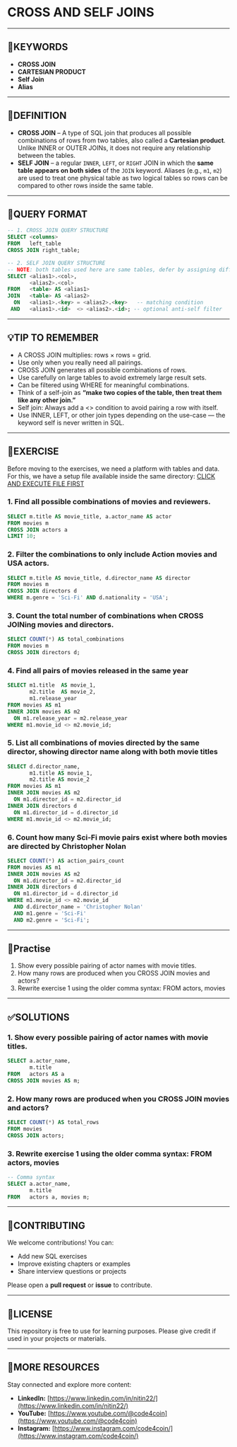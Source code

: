 # CROSS AND SELF JOINS
---
## 🔑KEYWORDS
- **CROSS JOIN**
- **CARTESIAN PRODUCT**
- **Self Join**
- **Alias**
---
## 📖DEFINITION
- **CROSS JOIN** – A type of SQL join that produces all possible combinations of rows from two tables, also called a **Cartesian product**. Unlike INNER or OUTER JOINs, it does not require any relationship between the tables.
- **SELF JOIN** – a regular `INNER`, `LEFT`, or `RIGHT` JOIN in which the **same table appears on both sides** of the `JOIN` keyword. Aliases (e.g., `m1`, `m2`) are used to treat one physical table as two logical tables so rows can be compared to other rows inside the same table.
---
## 🧱QUERY FORMAT
```sql
-- 1. CROSS JOIN QUERY STRUCTURE
SELECT <columns>
FROM   left_table
CROSS JOIN right_table;
```
```sql
-- 2. SELF JOIN QUERY STRUCTURE
-- NOTE: both tables used here are same tables, defer by assigning different aliases 
SELECT <alias1>.<col>,
       <alias2>.<col>
FROM   <table> AS <alias1> 
JOIN   <table> AS <alias2>
  ON   <alias1>.<key> = <alias2>.<key>   -- matching condition
 AND   <alias1>.<id>  <> <alias2>.<id>; -- optional anti-self filter
```
---
## 💡TIP TO REMEMBER
- A CROSS JOIN multiplies: rows × rows = grid.
- Use only when you really need all pairings.
- CROSS JOIN generates all possible combinations of rows.
- Use carefully on large tables to avoid extremely large result sets.
- Can be filtered using WHERE for meaningful combinations.
- Think of a self-join as **“make two copies of the table, then treat them like any other join.”**
- Self join: Always add a <> condition to avoid pairing a row with itself.
- Use INNER, LEFT, or other join types depending on the use-case — the keyword self is never written in SQL.

---
## 💪EXERCISE
Before moving to the exercises, we need a platform with tables and data.  
For this, we have a setup file available inside the same directory: [CLICK AND EXECUTE FILE FIRST](https://github.com/code4coin/001-SQL-Structured-Query-Language-/blob/main/001%20SQL%20FOR%20DATA%20ENGINEERS/002%20SAMPLE%20DATA/001%20MOVIE%20DATA.md)

### 1. Find all possible combinations of movies and reviewers.
```sql
SELECT m.title AS movie_title, a.actor_name AS actor
FROM movies m
CROSS JOIN actors a
LIMIT 10;
```
### 2. Filter the combinations to only include Action movies and USA actors.
```sql
SELECT m.title AS movie_title, d.director_name AS director
FROM movies m
CROSS JOIN directors d
WHERE m.genre = 'Sci-Fi' AND d.nationality = 'USA';
```
### 3. Count the total number of combinations when CROSS JOINing movies and directors.
```sql
SELECT COUNT(*) AS total_combinations
FROM movies m
CROSS JOIN directors d;
```
### 4. Find all pairs of movies released in the same year
```sql
SELECT m1.title  AS movie_1,
       m2.title  AS movie_2,
       m1.release_year
FROM movies AS m1
INNER JOIN movies AS m2
  ON m1.release_year = m2.release_year
WHERE m1.movie_id <> m2.movie_id;
```

### 5. List all combinations of movies directed by the same director, showing director name along with both movie titles
```sql
SELECT d.director_name,
       m1.title AS movie_1,
       m2.title AS movie_2
FROM movies AS m1
INNER JOIN movies AS m2
  ON m1.director_id = m2.director_id
INNER JOIN directors d
  ON m1.director_id = d.director_id
WHERE m1.movie_id <> m2.movie_id;
```

### 6. Count how many Sci-Fi movie pairs exist where both movies are directed by Christopher Nolan
```sql
SELECT COUNT(*) AS action_pairs_count
FROM movies AS m1
INNER JOIN movies AS m2
  ON m1.director_id = m2.director_id
INNER JOIN directors d
  ON m1.director_id = d.director_id
WHERE m1.movie_id <> m2.movie_id
  AND d.director_name = 'Christopher Nolan'
  AND m1.genre = 'Sci-Fi'
  AND m2.genre = 'Sci-Fi';
```
---
## 🧠Practise
1. Show every possible pairing of actor names with movie titles.
2. How many rows are produced when you CROSS JOIN movies and actors?
3. Rewrite exercise 1 using the older comma syntax: FROM actors, movies
---
## ✅SOLUTIONS


### 1. Show every possible pairing of actor names with movie titles.
```sql
SELECT a.actor_name,
       m.title
FROM   actors AS a
CROSS JOIN movies AS m;
```
### 2. How many rows are produced when you CROSS JOIN movies and actors?
```sql
SELECT COUNT(*) AS total_rows
FROM movies
CROSS JOIN actors;

```
### 3. Rewrite exercise 1 using the older comma syntax: FROM actors, movies
```sql
-- Comma syntax
SELECT a.actor_name,
       m.title
FROM   actors a, movies m;
```
---
## 🤝**CONTRIBUTING** 

We welcome contributions! You can:

- Add new SQL exercises
- Improve existing chapters or examples
- Share interview questions or projects

Please open a **pull request** or **issue** to contribute.

---
## 📄**LICENSE** 

This repository is free to use for learning purposes. Please give credit if used in your projects or materials.

---
## 🔗**MORE RESOURCES** 

Stay connected and explore more content:

- **LinkedIn:** [https://www.linkedin.com/in/nitin22/](https://www.linkedin.com/in/nitin22/)
- **YouTube:** [https://www.youtube.com/@code4coin](https://www.youtube.com/@code4coin)
- **Instagram:** [https://www.instagram.com/code4coin/](https://www.instagram.com/code4coin/)

